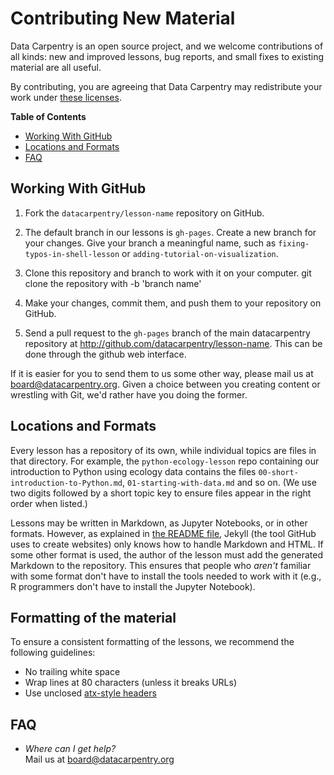 # Contributing New Material

Data Carpentry is an open source project, and we welcome contributions of all
kinds: new and improved lessons, bug reports, and small fixes to existing
material are all useful.

By contributing, you are agreeing that Data Carpentry may redistribute your
work under [these licenses](LICENSE.md).


**Table of Contents**

*   [Working With GitHub](#working-with-github)
*   [Locations and Formats](#locations-and-formats)
*   [FAQ](#faq)


## Working With GitHub

1.  Fork the `datacarpentry/lesson-name` repository on GitHub.

2.  The default branch in our lessons is `gh-pages`. Create a
    new branch for your changes.
    Give your branch a meaningful name,
    such as `fixing-typos-in-shell-lesson`
    or `adding-tutorial-on-visualization`.

3.  Clone this repository and branch to work with it on your computer.
    git clone the repository with -b 'branch name'

4.  Make your changes, commit them, and push them to your repository on GitHub.

5.  Send a pull request to the `gh-pages` branch of the main datacarpentry
    repository at http://github.com/datacarpentry/lesson-name. This can
    be done through the github web interface.

If it is easier for you to send them to us some other way,
please mail us at
[board@datacarpentry.org](mailto:board@datacarpentry.org).
Given a choice between you creating content or wrestling with Git,
we'd rather have you doing the former.


## Locations and Formats

Every lesson has a repository of its own, while individual topics are files
in that directory.  For example, the `python-ecology-lesson` repo containing our
introduction to Python using ecology data contains the files
`00-short-introduction-to-Python.md`,
`01-starting-with-data.md` and so on.  (We use two digits followed by a short
topic key to ensure files appear in the right order when listed.)

Lessons may be written in Markdown, as Jupyter Notebooks, or in other formats.
However, as explained in [the README file](README.md), Jekyll (the tool GitHub
uses to create websites) only knows how to handle Markdown and HTML.  If some
other format is used, the author of the lesson must add the generated Markdown
to the repository.  This ensures that people who *aren't* familiar with some
format don't have to install the tools needed to work with it (e.g., R
programmers don't have to install the Jupyter Notebook).


## Formatting of the material

To ensure a consistent formatting of the lessons, we recommend the following
guidelines:

* No trailing white space
* Wrap lines at 80 characters (unless it breaks URLs)
* Use unclosed [atx-style headers](http://spec.commonmark.org/0.25/#atx-headings)


## FAQ

*   *Where can I get help?*
    <br/>
    Mail us at [board@datacarpentry.org](mailto:board@datacarpentry.org)


